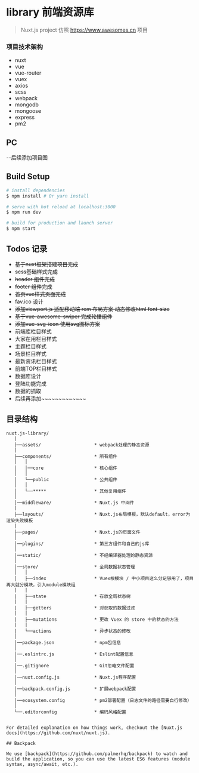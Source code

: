 # library 前端资源库

> Nuxt.js project  仿照 https://www.awesomes.cn 项目

### 项目技术架构
- nuxt
- vue
- vue-router
- vuex
- axios
- scss
- webpack
- mongodb
- mongoose
- express
- pm2


## PC
--后续添加项目图

## Build Setup

``` bash
# install dependencies
$ npm install # Or yarn install

# serve with hot reload at localhost:3000
$ npm run dev

# build for production and launch server
$ npm start
```


## Todos 记录

- ~~基于nuxt框架搭建项目完成~~
- ~~scss基础样式完成~~
- ~~header 组件完成~~
- ~~footer 组件完成~~
- ~~首页vue样式页面完成~~
- fav.ico 设计
- ~~添加viewport.js 适配移动端 rem 布局方案 动态修改html font-size~~
- ~~基于vue-awesome-swiper 完成轮播组件~~
- ~~添加vue-svg-icon 使用svg图标方案~~
- 前端库栏目样式
- 大家在用栏目样式
- 主题栏目样式
- 场景栏目样式
- 最新资讯栏目样式
- 前端TOP栏目样式
- 数据库设计
- 登陆功能完成
- 数据的抓取
- 后续再添加~~~~~~~~~~~~~
## 目录结构
```
nuxt.js-library/
   |
   ├──assets/                    * webpack处理的静态资源
   |
   ├──components/                * 所有组件
   │   │
   │   │──core                   * 核心组件
   │   │
   │   └──public                 * 公共组件
   │   │
   │   └──*****                  * 其他复用组件
   │
   │──middleware/                * Nuxt.js 中间件
   |
   ├──layouts/                   * Nuxt.js布局模板，默认default，error为渲染失败模板
   |
   ├──pages/                     * Nuxt.js的页面文件
   │
   │──plugins/                   * 第三方组件和自己的js库
   │
   │──static/                    * 不经编译器处理的静态资源
   │
   │──store/                     * 全局数据状态管理
   │   │
   │   ├──index                  * Vuex根模块 / 中小项目这么分足够用了，项目再大就分模块，引入module模块组
   |   |                
   |   ├──state                  * 存放全局状态树
   |   |                
   |   ├──getters                * 对获取的数据过滤
   |   |                
   |   ├──mutations              * 更改 Vuex 的 store 中的状态的方法
   |   |                
   |   └──actions                * 异步状态的修改
   │
   │──package.json               * npm包信息
   │
   │──.eslintrc.js               * Eslint配置信息
   │
   │──.gitignore                 * Git忽略文件配置
   │
   │──nuxt.config.js             * Nuxt.js程序配置
   │
   │──backpack.config.js         * 扩展webpack配置
   │
   │──ecosystem.config           * pm2部署配置（日志文件的路径需要自行修改）
   │
   └──.editorconfig              * 编码风格配置


For detailed explanation on how things work, checkout the [Nuxt.js docs](https://github.com/nuxt/nuxt.js).

## Backpack

We use [backpack](https://github.com/palmerhq/backpack) to watch and build the application, so you can use the latest ES6 features (module syntax, async/await, etc.).

